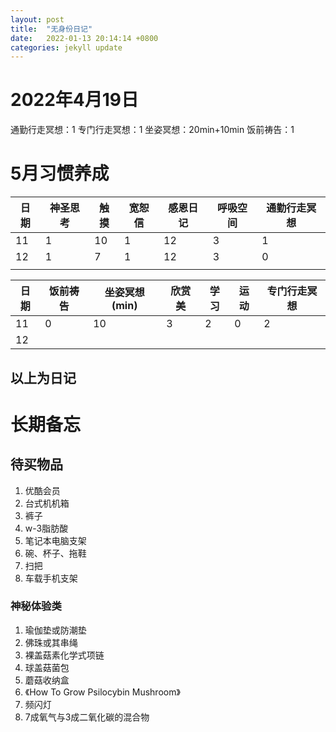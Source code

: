 ```yaml
---
layout: post
title:  "无身份日记"
date:   2022-01-13 20:14:14 +0800
categories: jekyll update
---
```


# 2022年4月19日

通勤行走冥想：1
专门行走冥想：1
坐姿冥想：20min+10min
饭前祷告：1

# 5月习惯养成

|日期|神圣思考|触摸|宽恕信|感恩日记|呼吸空间|通勤行走冥想|
|----|----|----|----|----|----|----|
| 11 |  1 | 10 |  1 | 12 |  3 |  1 |
| 12 |  1 |  7 |  1 | 12 |  3 |  0 |
|   |   |   |   |   |   |   |

|日期|饭前祷告|坐姿冥想(min)|欣赏美|学习|运动|专门行走冥想|
|----|----|----|----|----|----|----|
| 11 |  0 | 10 |  3 |  2 |  0 |  2 |
| 12 |   |   |   |   |   |   |

以上为日记
---
# 长期备忘

## 待买物品
1. 优酷会员
1. 台式机机箱
1. 裤子
1. w-3脂肪酸
1. 笔记本电脑支架
1. 碗、杯子、拖鞋
1. 扫把
1. 车载手机支架

### 神秘体验类
1. 瑜伽垫或防潮垫
1. 佛珠或其串绳
1. 裸盖菇素化学式项链
1. 球盖菇菌包
1. 蘑菇收纳盒
1. 《How To Grow Psilocybin Mushroom》
1. 频闪灯
1. 7成氧气与3成二氧化碳的混合物
